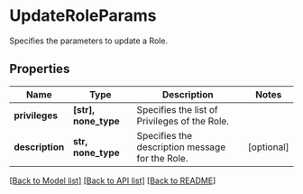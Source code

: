 # UpdateRoleParams

Specifies the parameters to update a Role.

## Properties
Name | Type | Description | Notes
------------ | ------------- | ------------- | -------------
**privileges** | **[str], none_type** | Specifies the list of Privileges of the Role. | 
**description** | **str, none_type** | Specifies the description message for the Role. | [optional] 

[[Back to Model list]](../README.md#documentation-for-models) [[Back to API list]](../README.md#documentation-for-api-endpoints) [[Back to README]](../README.md)


